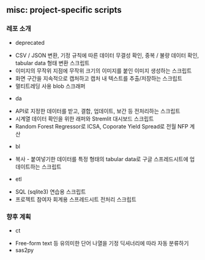 ## misc: project-specific scripts
### 레포 소개
* deprecated
- CSV / JSON 변환, 기정 규칙에 따른 데이터 무결성 확인, 중복 / 불량 데이터 확인, tabular data 형태 변환 스크립트
- 이미지의 무작위 지점에 무작위 크기의 이미지를 붙인 이미지 생성하는 스크립트
- 화면 구간을 지속적으로 캡처하고 캡처 내 텍스트를 추출/저장하는 스크립트
- 멀티트레딩 사용 blob 스크래퍼

* da
- API로 지정한 데이터를 받고, 결합, 업데이트, 보간 등 전처리하는 스크립트
- 시계열 데이터 확인을 위한 래퍼와 Stremlit 대시보드 스크립트
- Random Forest Regressor로 ICSA, Coporate Yield Spread로 전월 NFP 계산

* bl
- 복사 - 붙여넣기한 데이터를 특정 형태의 tabular data로 구글 스프레드시트에 업데이트하는 스크립트

* etl
- SQL (sqlite3) 연습용 스크립트
- 프로젝트 참여자 회계용 스프레드시트 전처리 스크립트

### 향후 계획
* ct
- Free-form text 등 유의미한 단어 나열을 기정 딕셔너리에 따라 자동 분류하기
- sas2py